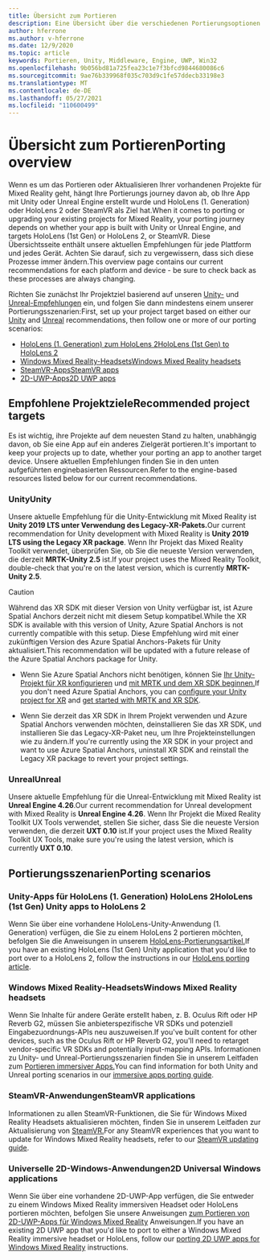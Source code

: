 ```yaml
---
title: Übersicht zum Portieren
description: Eine Übersicht über die verschiedenen Portierungsoptionen zum Bringen Ihrer vorhandenen Anwendungen in Mixed Reality für HoloLens und VR.
author: hferrone
ms.author: v-hferrone
ms.date: 12/9/2020
ms.topic: article
keywords: Portieren, Unity, Middleware, Engine, UWP, Win32
ms.openlocfilehash: 9b056bd81a725fea23c1e7f3bfcd9844680086c6
ms.sourcegitcommit: 9ae76b339968f035c703d9c1fe57ddecb33198e3
ms.translationtype: MT
ms.contentlocale: de-DE
ms.lasthandoff: 05/27/2021
ms.locfileid: "110600499"
---
```

# <a name="porting-overview"></a><span data-ttu-id="cd500-104">Übersicht zum Portieren</span><span class="sxs-lookup"><span data-stu-id="cd500-104">Porting overview</span></span>

<span data-ttu-id="cd500-105">Wenn es um das Portieren oder Aktualisieren Ihrer vorhandenen Projekte für Mixed Reality geht, hängt Ihre Portierungs journey davon ab, ob Ihre App mit Unity oder Unreal Engine erstellt wurde und HoloLens (1. Generation) oder HoloLens 2 oder SteamVR als Ziel hat.</span><span class="sxs-lookup"><span data-stu-id="cd500-105">When it comes to porting or upgrading your existing projects for Mixed Reality, your porting journey depends on whether your app is built with Unity or Unreal Engine, and targets HoloLens (1st Gen) or HoloLens 2, or SteamVR.</span></span> <span data-ttu-id="cd500-106">Diese Übersichtsseite enthält unsere aktuellen Empfehlungen für jede Plattform und jedes Gerät. Achten Sie darauf, sich zu vergewissern, dass sich diese Prozesse immer ändern.</span><span class="sxs-lookup"><span data-stu-id="cd500-106">This overview page contains our current recommendations for each platform and device - be sure to check back as these processes are always changing.</span></span>

<span data-ttu-id="cd500-107">Richten Sie zunächst Ihr Projektziel basierend auf unseren [Unity-](#unity) und [Unreal-Empfehlungen](#unreal) ein, und folgen Sie dann mindestens einem unserer Portierungsszenarien:</span><span class="sxs-lookup"><span data-stu-id="cd500-107">First, set up your project target based on either our [Unity](#unity) and [Unreal](#unreal) recommendations, then follow one or more of our porting scenarios:</span></span>

- [<span data-ttu-id="cd500-108">HoloLens (1. Generation) zum HoloLens 2</span><span class="sxs-lookup"><span data-stu-id="cd500-108">HoloLens (1st Gen) to HoloLens 2</span></span>](#hololens-1st-gen-unity-apps-to-hololens-2)
- [<span data-ttu-id="cd500-109">Windows Mixed Reality-Headsets</span><span class="sxs-lookup"><span data-stu-id="cd500-109">Windows Mixed Reality headsets</span></span>](#windows-mixed-reality-headsets)
- [<span data-ttu-id="cd500-110">SteamVR-Apps</span><span class="sxs-lookup"><span data-stu-id="cd500-110">SteamVR apps</span></span>](#steamvr-applications)
- [<span data-ttu-id="cd500-111">2D-UWP-Apps</span><span class="sxs-lookup"><span data-stu-id="cd500-111">2D UWP apps</span></span>](#2d-universal-windows-applications)

## <a name="recommended-project-targets"></a><span data-ttu-id="cd500-112">Empfohlene Projektziele</span><span class="sxs-lookup"><span data-stu-id="cd500-112">Recommended project targets</span></span>

<span data-ttu-id="cd500-113">Es ist wichtig, ihre Projekte auf dem neuesten Stand zu halten, unabhängig davon, ob Sie eine App auf ein anderes Zielgerät portieren.</span><span class="sxs-lookup"><span data-stu-id="cd500-113">It's important to keep your projects up to date, whether your porting an app to another target device.</span></span> <span data-ttu-id="cd500-114">Unsere aktuellen Empfehlungen finden Sie in den unten aufgeführten enginebasierten Ressourcen.</span><span class="sxs-lookup"><span data-stu-id="cd500-114">Refer to the engine-based resources listed below for our current recommendations.</span></span>

### <a name="unity"></a><span data-ttu-id="cd500-115">Unity</span><span class="sxs-lookup"><span data-stu-id="cd500-115">Unity</span></span>

<span data-ttu-id="cd500-116">Unsere aktuelle Empfehlung für die Unity-Entwicklung mit Mixed Reality ist **Unity 2019 LTS unter Verwendung des Legacy-XR-Pakets.**</span><span class="sxs-lookup"><span data-stu-id="cd500-116">Our current recommendation for Unity development with Mixed Reality is **Unity 2019 LTS using the Legacy XR package**.</span></span> <span data-ttu-id="cd500-117">Wenn Ihr Projekt das Mixed Reality Toolkit verwendet, überprüfen Sie, ob Sie die neueste Version verwenden, die derzeit **MRTK-Unity 2.5** ist.</span><span class="sxs-lookup"><span data-stu-id="cd500-117">If your project uses the Mixed Reality Toolkit, double-check that you're on the latest version, which is currently **MRTK-Unity 2.5**.</span></span>

> [!CAUTION]
> <span data-ttu-id="cd500-118">Während das XR SDK mit dieser Version von Unity verfügbar ist, ist Azure Spatial Anchors derzeit nicht mit diesem Setup kompatibel.</span><span class="sxs-lookup"><span data-stu-id="cd500-118">While the XR SDK is available with this version of Unity, Azure Spatial Anchors is not currently compatible with this setup.</span></span> <span data-ttu-id="cd500-119">Diese Empfehlung wird mit einer zukünftigen Version des Azure Spatial Anchors-Pakets für Unity aktualisiert.</span><span class="sxs-lookup"><span data-stu-id="cd500-119">This recommendation will be updated with a future release of the Azure Spatial Anchors package for Unity.</span></span>
> 
> * <span data-ttu-id="cd500-120">Wenn Sie Azure Spatial Anchors nicht benötigen, können Sie [Ihr Unity-Projekt für XR konfigurieren](https://docs.unity3d.com/Manual/configuring-project-for-xr.html) und [mit MRTK und dem XR SDK beginnen.](/windows/mixed-reality/mrtk-unity/configuration/getting-started-with-mrtk-and-xrsdk)</span><span class="sxs-lookup"><span data-stu-id="cd500-120">If you don't need Azure Spatial Anchors, you can [configure your Unity project for XR](https://docs.unity3d.com/Manual/configuring-project-for-xr.html) and [get started with MRTK and XR SDK](/windows/mixed-reality/mrtk-unity/configuration/getting-started-with-mrtk-and-xrsdk).</span></span>
> 
> * <span data-ttu-id="cd500-121">Wenn Sie derzeit das XR SDK in Ihrem Projekt verwenden und Azure Spatial Anchors verwenden möchten, deinstallieren Sie das XR SDK, und installieren Sie das Legacy-XR-Paket neu, um Ihre Projekteinstellungen wie zu ändern.</span><span class="sxs-lookup"><span data-stu-id="cd500-121">If you're currently using the XR SDK in your project and want to use Azure Spatial Anchors, uninstall XR SDK and reinstall the Legacy XR package to revert your project settings.</span></span>

### <a name="unreal"></a><span data-ttu-id="cd500-122">Unreal</span><span class="sxs-lookup"><span data-stu-id="cd500-122">Unreal</span></span>

<span data-ttu-id="cd500-123">Unsere aktuelle Empfehlung für die Unreal-Entwicklung mit Mixed Reality ist **Unreal Engine 4.26**.</span><span class="sxs-lookup"><span data-stu-id="cd500-123">Our current recommendation for Unreal development with Mixed Reality is **Unreal Engine 4.26**.</span></span> <span data-ttu-id="cd500-124">Wenn Ihr Projekt die Mixed Reality Toolkit UX Tools verwendet, stellen Sie sicher, dass Sie die neueste Version verwenden, die derzeit **UXT 0.10** ist.</span><span class="sxs-lookup"><span data-stu-id="cd500-124">If your project uses the Mixed Reality Toolkit UX Tools, make sure you're using the latest version, which is currently **UXT 0.10**.</span></span>

## <a name="porting-scenarios"></a><span data-ttu-id="cd500-125">Portierungsszenarien</span><span class="sxs-lookup"><span data-stu-id="cd500-125">Porting scenarios</span></span>

### <a name="hololens-1st-gen-unity-apps-to-hololens-2"></a><span data-ttu-id="cd500-126">Unity-Apps für HoloLens (1. Generation) HoloLens 2</span><span class="sxs-lookup"><span data-stu-id="cd500-126">HoloLens (1st Gen) Unity apps to HoloLens 2</span></span>

<span data-ttu-id="cd500-127">Wenn Sie über eine vorhandene HoloLens-Unity-Anwendung (1. Generation) verfügen, die Sie zu einem HoloLens 2 portieren möchten, befolgen Sie die Anweisungen in unserem [HoloLens-Portierungsartikel.](./porting-hl1-hl2.md)</span><span class="sxs-lookup"><span data-stu-id="cd500-127">If you have an existing HoloLens (1st Gen) Unity application that you'd like to port over to a HoloLens 2, follow the instructions in our [HoloLens porting article](./porting-hl1-hl2.md).</span></span>

### <a name="windows-mixed-reality-headsets"></a><span data-ttu-id="cd500-128">Windows Mixed Reality-Headsets</span><span class="sxs-lookup"><span data-stu-id="cd500-128">Windows Mixed Reality headsets</span></span>

<span data-ttu-id="cd500-129">Wenn Sie Inhalte für andere Geräte erstellt haben, z. B. Oculus Rift oder HP Reverb G2, müssen Sie anbieterspezifische VR SDKs und potenziell Eingabezuordnungs-APIs neu auszuweisen.</span><span class="sxs-lookup"><span data-stu-id="cd500-129">If you've built content for other devices, such as the Oculus Rift or HP Reverb G2, you'll need to retarget vendor-specific VR SDKs and potentially input-mapping APIs.</span></span> <span data-ttu-id="cd500-130">Informationen zu Unity- und Unreal-Portierungsszenarien finden Sie in unserem Leitfaden zum [Portieren immersiver Apps.](porting-guides.md)</span><span class="sxs-lookup"><span data-stu-id="cd500-130">You can find information for both Unity and Unreal porting scenarios in our [immersive apps porting guide](porting-guides.md).</span></span>

### <a name="steamvr-applications"></a><span data-ttu-id="cd500-131">SteamVR-Anwendungen</span><span class="sxs-lookup"><span data-stu-id="cd500-131">SteamVR applications</span></span>

<span data-ttu-id="cd500-132">Informationen zu allen SteamVR-Funktionen, die Sie für Windows Mixed Reality Headsets aktualisieren möchten, finden Sie in unserem Leitfaden zur Aktualisierung von [SteamVR.](updating-your-steamvr-application-for-windows-mixed-reality.md)</span><span class="sxs-lookup"><span data-stu-id="cd500-132">For any SteamVR experiences that you want to update for Windows Mixed Reality headsets, refer to our [SteamVR updating guide](updating-your-steamvr-application-for-windows-mixed-reality.md).</span></span>

### <a name="2d-universal-windows-applications"></a><span data-ttu-id="cd500-133">Universelle 2D-Windows-Anwendungen</span><span class="sxs-lookup"><span data-stu-id="cd500-133">2D Universal Windows applications</span></span>

<span data-ttu-id="cd500-134">Wenn Sie über eine vorhandene 2D-UWP-App verfügen, die Sie entweder zu einem Windows Mixed Reality immersiven Headset oder HoloLens portieren möchten, befolgen Sie unsere Anweisungen [zum Portieren von 2D-UWP-Apps für Windows Mixed Reality](building-2d-apps.md) Anweisungen.</span><span class="sxs-lookup"><span data-stu-id="cd500-134">If you have an existing 2D UWP app that you'd like to port to either a Windows Mixed Reality immersive headset or HoloLens, follow our [porting 2D UWP apps for Windows Mixed Reality](building-2d-apps.md) instructions.</span></span>